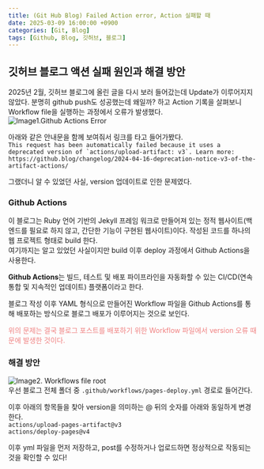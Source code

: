 ```yaml
---
title: (Git Hub Blog) Failed Action error, Action 실패할 때
date: 2025-03-09 16:00:00 +0900
categories: [Git, Blog]
tags: [Github, Blog, 깃허브, 블로그]
---
```


## 깃허브 블로그 액션 실패 원인과 해결 방안

2025년 2월, 깃허브 블로그에 올린 글을 다시 보러 들어갔는데 Update가 이루어지지 않았다.
분명히 github push도 성공했는데 왜일까? 하고 Action 기록을 살펴보니 Workflow file을 실행하는 과정에서 오류가 발생했다.  
![Image1.Github Actions Error](https://github.com/user-attachments/assets/6c979b80-2fbb-431c-b583-ddbad0c96186)

아래와 같은 안내문을 함께 보여줘서 링크를 타고 들어가봤다.  
`` This request has been automatically failed because it uses a deprecated version of `actions/upload-artifact: v3`. Learn more: https://github.blog/changelog/2024-04-16-deprecation-notice-v3-of-the-artifact-actions/ ``

그랬더니 알 수 있었던 사실, version 업데이트로 인한 문제였다.

### Github Actions

이 블로그는 Ruby 언어 기반의 Jekyll 프레임 워크로 만들어져 있는 정적 웹사이트(백엔드를 필요로 하지 않고, 간단한 기능이 구현된 웹사이트)이다. 작성된 코드를 하나의 웹 프로젝트 형태로 build 한다.  
여기까지는 알고 있었던 사실이지만 build 이후 deploy 과정에서 Github Actions을 사용한다.

**Github Actions**는 빌드, 테스트 및 배포 파이프라인을 자동화할 수 있는 CI/CD(연속 통합 및 지속적인 업데이트) 플랫폼이라고 한다.

블로그 작성 이후 YAML 형식으로 만들어진 Workflow 파일을 Github Actions를 통해 배포하는 방식으로 블로그 배포가 이루어지는 것으로 보인다.

<span style="color:#f08080">위의 문제는 결국 블로그 포스트를 배포하기 위한 Workflow 파일에서 version 오류 때문에 발생한 것이다. </span>

### 해결 방안

![Image2. Workflows file root](https://github.com/user-attachments/assets/87786d9c-604c-4020-bb75-f0b6847fcad1)  
우선 블로그 전체 폴더 중 `.github/workflows/pages-deploy.yml` 경로로 들어간다.

이후 아래의 항목들을 찾아 version을 의미하는 @ 뒤의 숫자를 아래와 동일하게 변경한다.  
`actions/upload-pages-artifact@v3`  
`actions/deploy-pages@v4`

이후 yml 파일을 먼저 저장하고, post를 수정하거나 업로드하면 정상적으로 작동되는 것을 확인할 수 있다!
